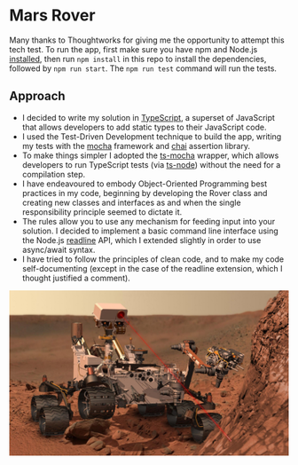 # Mars Rover

Many thanks to Thoughtworks for giving me the opportunity to attempt this tech test.
To run the app, first make sure you have npm and Node.js 
[installed](https://docs.npmjs.com/downloading-and-installing-node-js-and-npm), then run `npm install` in this repo to 
install the dependencies, followed by `npm run start`. The `npm run test` command will run the tests.

## Approach
- I decided to write my solution in [TypeScript](https://www.typescriptlang.org/), a superset of JavaScript that allows 
developers to add static types to their JavaScript code.
- I used the Test-Driven Development technique to build the app, writing my tests with the [mocha](https://mochajs.org/)
 framework and [chai](https://www.chaijs.com/) assertion library.
- To make things simpler I adopted the [ts-mocha](https://www.npmjs.com/package/ts-mocha) wrapper, which allows 
developers to run TypeScript tests (via [ts-node](https://github.com/TypeStrong/ts-node)) without the need for a 
compilation step.
- I have endeavoured to embody Object-Oriented Programming best practices in my code, beginning by developing the Rover 
class and creating new classes and interfaces as and when the single responsibility principle seemed to dictate it.
- The rules allow you to use any mechanism for feeding input into your solution. I decided to implement a basic command
 line interface using the Node.js [readline](https://nodejs.org/api/readline.html) API, which I extended slightly in 
 order to use async/await syntax.
- I have tried to follow the principles of clean code, and to make my code self-documenting (except in the case of the
 readline extension, which I thought justified a comment).

![mars-rover](./src/assets/mars-rover.jpg)
